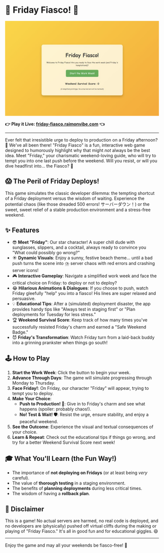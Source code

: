 # 🎉 Friday Fiasco! 🎉

[![Friday Fiasco Screenshot](friday.png)](https://friday-fiasco.raimonvibe.com)

**👉 Play it Live: [friday-fiasco.raimonvibe.com](https://friday-fiasco.raimonvibe.com) 👈**

---

Ever felt that irresistible urge to deploy to production on a Friday afternoon? 😬 We've all been there! "Friday Fiasco" is a fun, interactive web game designed to humorously highlight why that might *not* always be the best idea. Meet "Friday," your charismatic weekend-loving guide, who will try to tempt you into one last push before the weekend. Will you resist, or will you dive headfirst into... the Fiasco? 🤪

## 😱 The Peril of Friday Deploys!

This game simulates the classic developer dilemma: the tempting shortcut of a Friday deployment versus the wisdom of waiting. Experience the potential chaos (like those dreaded 500 errors! サーバーダウン！) or the sweet, sweet relief of a stable production environment and a stress-free weekend.

## ✨ Features

* 😎 **Meet "Friday"**: Our star character! A super chill dude with sunglasses, slippers, and a cocktail, always ready to convince you "What could possibly go wrong?"
* ☀️ **Dynamic Visuals**: Enjoy a sunny, festive beach theme... until a bad push turns the scene into ⛈️ server chaos with red errors and crashing server icons!
* 🎮 **Interactive Gameplay**: Navigate a simplified work week and face the critical choice on Friday: to deploy or not to deploy?
* 😂 **Hilarious Animations & Dialogues**: If you choose to push, watch Friday gleefully "help" you into a fiasco! His lines are super relaxed and persuasive.
* 💡 **Educational Tips**: After a (simulated) deployment disaster, the app provides handy tips like "Always test in staging first" or "Plan deployments for Tuesday for less stress."
* 🏆 **Weekend Survival Score**: Keep track of how many times you've successfully resisted Friday's charm and earned a "Safe Weekend Badge."
* 😈 **Friday's Transformation**: Watch Friday turn from a laid-back buddy into a grinning prankster when things go south!

## 🕹️ How to Play

1.  **Start the Work Week**: Click the button to begin your week.
2.  **Advance Through Days**: The game will simulate progressing through Monday to Thursday.
3.  **Face Friday!**: On Friday, our character "Friday" will appear, trying to tempt you to deploy.
4.  **Make Your Choice**:
    * **Push to Production! 🚀**: Give in to Friday's charm and see what happens (spoiler: probably chaos!).
    * **No! Test & Wait! 🛡️**: Resist the urge, ensure stability, and enjoy a peaceful weekend.
5.  **See the Outcome**: Experience the visual and textual consequences of your choice.
6.  **Learn & Repeat**: Check out the educational tips if things go wrong, and try for a better Weekend Survival Score next week!

## 🎓 What You'll Learn (the Fun Way!)

* The importance of **not deploying on Fridays** (or at least being *very* careful).
* The value of **thorough testing** in a staging environment.
* The benefits of **planning deployments** during less critical times.
* The wisdom of having a **rollback plan**.

## 🚧 Disclaimer

This is a game! No actual servers are harmed, no real code is deployed, and no developers are (physically) pushed off virtual cliffs during the making or playing of "Friday Fiasco." It's all in good fun and for educational giggles. 😄

---

Enjoy the game and may all your weekends be fiasco-free! 🥳
